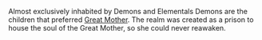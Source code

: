 Almost exclusively inhabited by Demons and Elementals
Demons are the children that preferred [Great Mother](/The%Mother%Below.md).
The realm was created as a prison to house the soul of the Great Mother, so she could never reawaken.